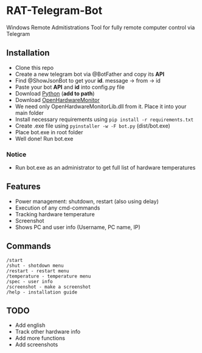 # RAT-Telegram-Bot
Windows Remote Admitistrations Tool for fully remote computer control via Telegram

## Installation
* Clone this repo
* Create a new telegram bot via @BotFather and copy its **API**
* Find @ShowJsonBot to get your **id**. message -> from -> id
* Paste your bot **API** and **id** into config.py file
* Download [Python](https://www.python.org/downloads/) (**add to path**)
* Download [OpenHardwareMonitor](https://openhardwaremonitor.org/downloads/)
* We need only OpenHardwareMonitorLib.dll from it. Place it into your main folder
* Install necessary requirements using `pip install -r requirements.txt`
* Create .exe file using `pyinstaller -w -F bot.py` (dist/bot.exe)
* Place bot.exe in root folder
* Well done! Run bot.exe

### Notice
* Run bot.exe as an administrator to get full list of hardware temperatures

## Features
* Power management: shutdown, restart (also using delay)
* Execution of any cmd-commands
* Tracking hardware temperature
* Screenshot
* Shows PC and user info (Username, PC name, IP)

## Commands
```
/start
/shut - shotdown menu
/restart - restart menu
/temperature - temperature menu
/spec - user info
/screenshot - make a screenshot
/help - installation guide
```

## TODO
* Add english
* Track other hardware info
* Add more functions
* Add screenshots
